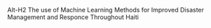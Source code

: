 Alt-H2 The use of Machine Learning Methods for Improved Disaster Management and Responce Throughout Haiti
